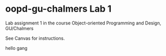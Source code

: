 # oopd-gu-chalmers Lab 1
Lab assignment 1 in the course Object-oriented Programming and Design, GU/Chalmers

See Canvas for instructions.

hello gang
